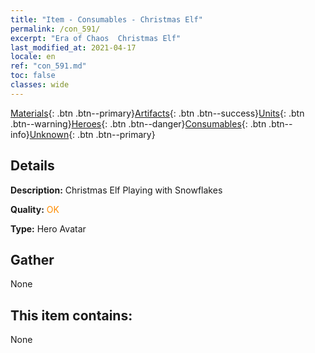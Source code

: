 ```yaml
---
title: "Item - Consumables - Christmas Elf"
permalink: /con_591/
excerpt: "Era of Chaos  Christmas Elf"
last_modified_at: 2021-04-17
locale: en
ref: "con_591.md"
toc: false
classes: wide
---
```

 [Materials](/Items/){: .btn .btn--primary}[Artifacts](/Items/Artifacts/){: .btn .btn--success}[Units](/Items/Units/){: .btn .btn--warning}[Heroes](/Items/Heroes/){: .btn .btn--danger}[Consumables](/Items/Consumables/){: .btn .btn--info}[Unknown](/Items/Unknown/){: .btn .btn--primary}

## Details
 **Description:** Christmas Elf Playing with Snowflakes

 **Quality:** <span style="color: #FF8C00">OK</span>

 **Type:** Hero Avatar

## Gather

  None

## This item contains:

  None

